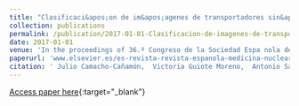 ```yaml
---
title: "Clasificaci&apos;on de im&apos;agenes de transportadores sin&apos;apticos de dopamina con 123I-Ioflupano mediante t&apos;ecnicas de aprendizaje autom&apos;atico"
collection: publications
permalink: /publication/2017-01-01-Clasificacion-de-imagenes-de-transportadores-sinapticos-de-dopamina-con-123I-Ioflupano-mediante-tecnicas-de-aprendizaje-automatico
date: 2017-01-01
venue: 'In the proceedings of 36.º Congreso de la Sociedad Espa nola de Medicina Nuclear e Imagen Molecular'
paperurl: 'www.elsevier.es/es-revista-revista-espanola-medicina-nuclear-e-125-congresos-36-congreso-sociedad-espanola-medicina-50-sesion-neurociencias-3399-comunicacion-clasificacin-de-imgenes-de-transportadores-38614'
citation: ' Julio Camacho-Cañamón,  Victoria Guiote Moreno,  Antonio Santos Bueno,  Ester Rodríguez-Cáceres,  Elvira Carmona Asenjo,  Juan Antonio Casas,  Pedro Antonio Gutiérrez,  César Hervás-Martínez, &quot;Clasificaci   apos;on de im   apos;agenes de transportadores sin   apos;apticos de dopamina con 123I-Ioflupano mediante t   apos;ecnicas de aprendizaje autom   apos;atico.&quot; In the proceedings of 36.º Congreso de la Sociedad Espa nola de Medicina Nuclear e Imagen Molecular, Vol. Sup 1(36), 2017, pp. 5.'
---
```

[Access paper here](www.elsevier.es/es-revista-revista-espanola-medicina-nuclear-e-125-congresos-36-congreso-sociedad-espanola-medicina-50-sesion-neurociencias-3399-comunicacion-clasificacin-de-imgenes-de-transportadores-38614){:target="_blank"}
